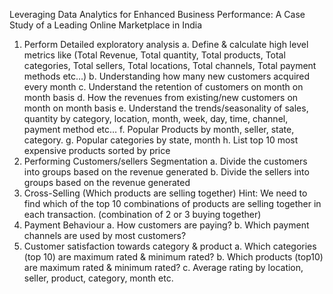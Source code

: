 Leveraging Data Analytics for Enhanced Business Performance: A Case Study of a Leading Online Marketplace in India


1. Perform Detailed exploratory analysis a. Define & calculate high level metrics like (Total Revenue, Total quantity, Total products, Total categories, Total sellers, Total locations, Total channels, Total payment     methods etc…) b. Understanding how many new customers acquired every month c. Understand the retention of customers on month on month basis d. How the revenues from existing/new customers on month on month basis     e. Understand the trends/seasonality of sales, quantity by category, location, month, week, day, time, channel, payment method etc… f. Popular Products by month, seller, state, category. g. Popular categories by     state, month h. List top 10 most expensive products sorted by price
2. Performing Customers/sellers Segmentation a. Divide the customers into groups based on the revenue generated b. Divide the sellers into groups based on the revenue generated
3. Cross-Selling (Which products are selling together) Hint: We need to find which of the top 10 combinations of products are selling together in each transaction. (combination of 2 or 3 buying together)
4. Payment Behaviour a. How customers are paying? b. Which payment channels are used by most customers?
5. Customer satisfaction towards category & product a. Which categories (top 10) are maximum rated & minimum rated? b. Which products (top10) are maximum rated & minimum rated? c. Average rating by location, seller,    product, category, month etc.

